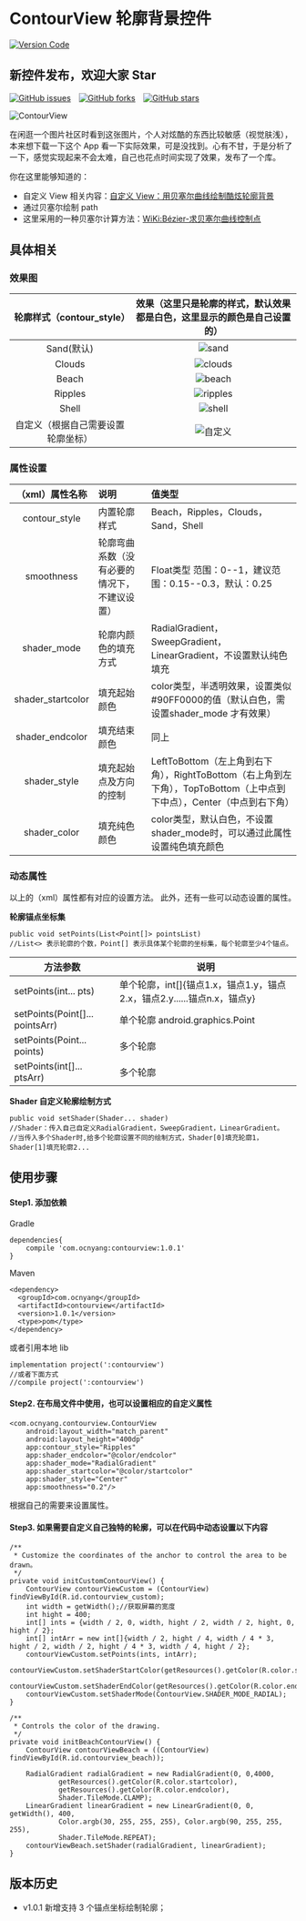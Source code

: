 # ContourView 轮廓背景控件

[![Version Code](https://img.shields.io/badge/Version%20Code-1.0.1-brightgreen.svg)](https://jcenter.bintray.com/com/ocnyang/)  

## 新控件发布，欢迎大家 Star

[![GitHub issues](https://img.shields.io/github/issues/OCNYang/ContourView.svg)](https://github.com/OCNYang/ContourView/issues)&ensp;&ensp;[![GitHub forks](https://img.shields.io/github/forks/OCNYang/ContourView.svg)](https://github.com/OCNYang/ContourView/network)&ensp;&ensp;[![GitHub stars](https://img.shields.io/github/stars/OCNYang/ContourView.svg)](https://github.com/OCNYang/ContourView/stargazers)  

![ContourView](http://obbu6r1mi.bkt.clouddn.com/github/contourview/reference.png)

在闲逛一个图片社区时看到这张图片，个人对炫酷的东西比较敏感（视觉肤浅），本来想下载一下这个 App 看一下实际效果，可是没找到。心有不甘，于是分析了一下，感觉实现起来不会太难，自己也花点时间实现了效果，发布了一个库。

你在这里能够知道的：

* 自定义 View 相关内容：[自定义 View：用贝塞尔曲线绘制酷炫轮廓背景](http://www.jianshu.com/p/1fe0f8f0cdfa)  
* 通过贝塞尔绘制 path
* 这里采用的一种贝塞尔计算方法：[WiKi:Bézier-求贝塞尔曲线控制点](https://github.com/OCNYang/ContourView/wiki/B%C3%A9zier-%E6%B1%82%E8%B4%9D%E5%A1%9E%E5%B0%94%E6%9B%B2%E7%BA%BF%E6%8E%A7%E5%88%B6%E7%82%B9)

## 具体相关

### 效果图

| 轮廓样式（contour_style） | 效果（这里只是轮廓的样式，默认效果都是白色，这里显示的颜色是自己设置的） |
|:----:|:----:|
| Sand(默认) | ![sand](http://obbu6r1mi.bkt.clouddn.com/github/contourview/sand.png?imageView2/2/w/400) |
| Clouds | ![clouds](http://obbu6r1mi.bkt.clouddn.com/github/contourview/clouds.png?imageView2/2/w/400) |
| Beach | ![beach](http://obbu6r1mi.bkt.clouddn.com/github/contourview/beach.png?imageView2/2/w/400) |
| Ripples | ![ripples](http://obbu6r1mi.bkt.clouddn.com/github/contourview/ripples.png?imageView2/2/w/400) |
| Shell | ![shell](http://obbu6r1mi.bkt.clouddn.com/github/contourview/shell.png?imageView2/2/w/400) |
| 自定义（根据自己需要设置轮廓坐标） | ![自定义](http://obbu6r1mi.bkt.clouddn.com/github/contourview/custom.jpg?imageView2/2/w/400) |

### 属性设置

| （xml）属性名称 | 说明 | 值类型 |
|:----:|:----|:----|
| contour_style | 内置轮廓样式 | Beach，Ripples，Clouds，Sand，Shell |
| smoothness | 轮廓弯曲系数（没有必要的情况下，不建议设置） | Float类型 范围：0--1，建议范围：0.15--0.3，默认：0.25 |
| shader_mode | 轮廓内颜色的填充方式 | RadialGradient，SweepGradient，LinearGradient，不设置默认纯色填充 |
| shader_startcolor | 填充起始颜色 | color类型，半透明效果，设置类似#90FF0000的值（默认白色，需设置shader_mode 才有效果） |
| shader_endcolor | 填充结束颜色 | 同上 |
| shader_style | 填充起始点及方向的控制 | LeftToBottom（左上角到右下角），RightToBottom（右上角到左下角），TopToBottom（上中点到下中点），Center（中点到右下角） |
| shader_color | 填充纯色颜色 | color类型，默认白色，不设置shader_mode时，可以通过此属性设置纯色填充颜色 |

### 动态属性

以上的（xml）属性都有对应的设置方法。
此外，还有一些可以动态设置的属性。

**轮廓锚点坐标集**

	public void setPoints(List<Point[]> pointsList)
	//List<> 表示轮廓的个数，Point[] 表示具体某个轮廓的坐标集，每个轮廓至少4个锚点。

| 方法参数 | 说明 |
|---------|------|
| setPoints(int... pts) | 单个轮廓，int[]{锚点1.x，锚点1.y，锚点2.x，锚点2.y......锚点n.x，锚点y} |
| setPoints(Point[]... pointsArr) | 单个轮廓 android.graphics.Point |
| setPoints(Point... points) | 多个轮廓 |
| setPoints(int[]... ptsArr) | 多个轮廓 |

**Shader 自定义轮廓绘制方式**

	public void setShader(Shader... shader)
	//Shader：传入自己自定义RadialGradient，SweepGradient，LinearGradient。
	//当传入多个Shader时,给多个轮廓设置不同的绘制方式，Shader[0]填充轮廓1，Shader[1]填充轮廓2...

## 使用步骤

#### Step1. 添加依赖
Gradle

	dependencies{
	    compile 'com.ocnyang:contourview:1.0.1'
	}

Maven

    <dependency>
      <groupId>com.ocnyang</groupId>
      <artifactId>contourview</artifactId>
      <version>1.0.1</version>
      <type>pom</type>
    </dependency>

或者引用本地 lib

	implementation project(':contourview')
	//或者下面方式
	//compile project(':contourview')

#### Step2. 在布局文件中使用，也可以设置相应的自定义属性

	<com.ocnyang.contourview.ContourView
        android:layout_width="match_parent"
        android:layout_height="400dp"
        app:contour_style="Ripples"
        app:shader_endcolor="@color/endcolor"
        app:shader_mode="RadialGradient"
        app:shader_startcolor="@color/startcolor"
        app:shader_style="Center"
        app:smoothness="0.2"/>

根据自己的需要来设置属性。

#### Step3. 如果需要自定义自己独特的轮廓，可以在代码中动态设置以下内容

    /**
     * Customize the coordinates of the anchor to control the area to be drawn。
     */
    private void initCustomContourView() {
        ContourView contourViewCustom = (ContourView) findViewById(R.id.contourview_custom);
        int width = getWidth();//获取屏幕的宽度
        int hight = 400;
        int[] ints = {width / 2, 0, width, hight / 2, width / 2, hight, 0, hight / 2};
        int[] intArr = new int[]{width / 2, hight / 4, width / 4 * 3, hight / 2, width / 2, hight / 4 * 3, width / 4, hight / 2};
        contourViewCustom.setPoints(ints, intArr);
        contourViewCustom.setShaderStartColor(getResources().getColor(R.color.startcolor));
        contourViewCustom.setShaderEndColor(getResources().getColor(R.color.endcolor));
        contourViewCustom.setShaderMode(ContourView.SHADER_MODE_RADIAL);
    }

    /**
     * Controls the color of the drawing.
     */
    private void initBeachContourView() {
        ContourView contourViewBeach = ((ContourView) findViewById(R.id.contourview_beach));

        RadialGradient radialGradient = new RadialGradient(0, 0,4000,
                getResources().getColor(R.color.startcolor),
                getResources().getColor(R.color.endcolor),
                Shader.TileMode.CLAMP);
        LinearGradient linearGradient = new LinearGradient(0, 0, getWidth(), 400,
                Color.argb(30, 255, 255, 255), Color.argb(90, 255, 255, 255),
                Shader.TileMode.REPEAT);
        contourViewBeach.setShader(radialGradient, linearGradient);
    }

## 版本历史  

* v1.0.1 新增支持 3 个锚点坐标绘制轮廓；